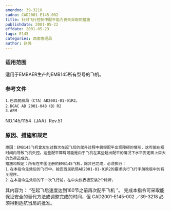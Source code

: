 ```yaml
---
amendno: 39-3218
cadno: CAD2001-E145-002
title: 针对飞行控制中配平能力丧失采取的措施
publishdate: 2001-05-22
effdate: 2001-05-23
tags: E145
categories: 西南管理局
author: 赵强
---
```


### 适用范围 
适用于EMBAER生产的EMB145所有型号的飞机。

### 参考文件
    1.巴西民航局（CTA）AD2001-01-01R2。
    2.DGAC AD 2001-048（B）R2
    3.AFM 
NO.145/1154（JAA）Rev.51 


### 原因、措施和规定 
    原因：EMB145飞机曾发生过数次在起飞后的爬升过程中俯仰配平出现障碍的情形，这可能在短时间内导致飞机失控。这些配平障碍可能是由于飞机在某些超出配平的情况下水平安定面上巨大的负荷造成的。 
    措施和规定：所有在中国注册的EMB145飞机，除非已完成，必须执行： 
    1.在本指令生效后的飞行中，按巴西民航局AD2001-01-01R2的要求执行飞行手册改版中的有关程序。 
    2.在本指令生效后的下一次飞行前，在中央仪表板安装2个标牌，
其内容为： “在起飞后速度达到160节之前再次配平飞机 ”。     完成本指令可采取能保证安全的替代方法或调整完成的时间，但
  CAD2001-E145-002    ／39-3218
必须得到适航当局的批准。
